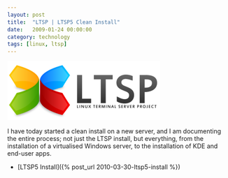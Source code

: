 ```yaml
---
layout: post
title:  "LTSP | LTSP5 Clean Install"
date:   2009-01-24 00:00:00
category: technology
tags: [linux, ltsp] 
---
```


<img src="/assets/ltsp_logo.png" class="image-right" alt="LTSP Logo">

I have today started a clean install on a new server, and I am documenting the entire process; not just the LTSP install, but everything, from the installation of a virtualised Windows server, to the installation of KDE and end-user apps.

   * [LTSP5 Install]({% post_url 2010-03-30-ltsp5-install %})
